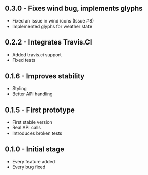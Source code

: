 ## 0.3.0 - Fixes wind bug, implements glyphs
* Fixed an issue in wind icons (Issue \#8)
* Implemented glyphs for weather state

## 0.2.2 - Integrates Travis.CI
* Added travis.ci support
* Fixed tests

## 0.1.6 - Improves stability
* Styling
* Better API handling

## 0.1.5 - First prototype
* First stable version
* Real API calls
* Introduces broken tests

## 0.1.0 - Initial stage
* Every feature added
* Every bug fixed
